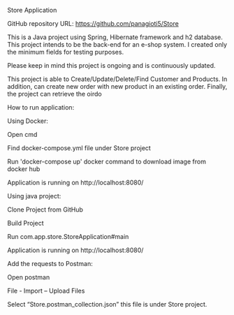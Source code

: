 Store Application 

GitHub repository URL: https://github.com/panagioti5/Store 

This is a Java project using Spring, Hibernate framework and h2 database. This project intends to be the back-end for an e-shop system. I created only the minimum fields for testing purposes. 

Please keep in mind this project is ongoing and is continuously updated. 

This project is able to Create/Update/Delete/Find Customer and Products. In addition, can create new order with new product in an existing order. Finally, the project can retrieve the oirdo 

How to run application: 

Using Docker:  

Open cmd 

Find docker-compose.yml file under Store project 

Run 'docker-compose up' docker command to download image from docker hub 

Application is running on http://localhost:8080/ 

Using java project: 

Clone Project from GitHub 

Build Project 

Run com.app.store.StoreApplication#main 

Application is running on http://localhost:8080/ 

Add the requests to Postman: 

Open postman 

File - Import – Upload Files 

Select “Store.postman_collection.json” this file is under Store project. 